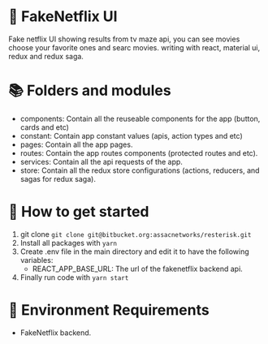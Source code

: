 # 🎉 FakeNetflix UI
Fake netflix UI showing results from tv maze api, you can see movies choose your favorite ones and searc movies.
writing with react, material ui, redux and redux saga.

# 📚 Folders and modules
- components: Contain all the reuseable components for the app (button, cards and etc)
- constant: Contain app constant values (apis, action types and etc)
- pages: Contain all the app pages.
- routes: Contain the app routes components (protected routes and etc).
- services: Contain all the api requests of the app.
- store: Contain all the redux store configurations (actions, reducers, and sagas for redux saga).

# 🚀 How to get started
1. git clone `git clone git@bitbucket.org:assacnetworks/resterisk.git`
2. Install all packages with `yarn`
3. Create .env file in the main directory and edit it to have the following variables:
    - REACT_APP_BASE_URL: The url of the fakenetflix backend api.
4. Finally run code with `yarn start`

# 📝 Environment Requirements
 - FakeNetflix backend.